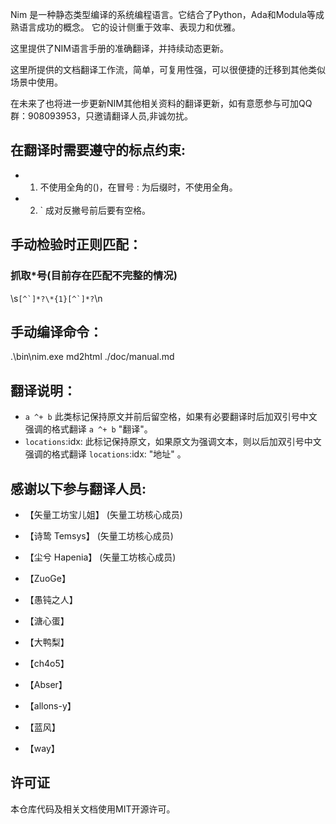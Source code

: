 
Nim 是一种静态类型编译的系统编程语言。它结合了Python，Ada和Modula等成熟语言成功的概念。
它的设计侧重于效率、表现力和优雅。

这里提供了NIM语言手册的准确翻译，并持续动态更新。

这里所提供的文档翻译工作流，简单，可复用性强，可以很便捷的迁移到其他类似场景中使用。

在未来了也将进一步更新NIM其他相关资料的翻译更新，如有意愿参与可加QQ群：908093953，只邀请翻译人员,非诚勿扰。

## 在翻译时需要遵守的标点约束:

- 1. 不使用全角的()，在冒号 : 为后缀时，不使用全角。
- 2. ` 成对反撇号前后要有空格。

## 手动检验时正则匹配：

### 抓取*号(目前存在匹配不完整的情况)

\s```[^`]*?\*{1}[^`]*?```\n  

## 手动编译命令：

.\bin\nim.exe md2html ./doc/manual.md

## 翻译说明：

-  `a ^+ b` 此类标记保持原文并前后留空格，如果有必要翻译时后加双引号中文强调的格式翻译 `a ^+ b` "翻译"。
-  `locations`:idx: 此标记保持原文，如果原文为强调文本，则以后加双引号中文强调的格式翻译 `locations`:idx: "地址" 。

## 感谢以下参与翻译人员:

- 【矢量工坊宝儿姐】  (矢量工坊核心成员)

- 【诗鸷 Temsys】  (矢量工坊核心成员)

- 【尘兮 Hapenia】  (矢量工坊核心成员)

- 【ZuoGe】

- 【愚钝之人】

- 【溏心蛋】

- 【大鸭梨】

- 【ch4o5】

- 【Abser】

- 【allons-y】

- 【蓝风】

- 【way】

## 许可证

本仓库代码及相关文档使用MIT开源许可。